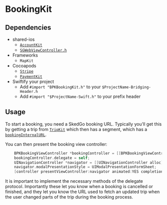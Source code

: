 # BookingKit

## Dependencies

- shared-ios
  - [`AccountKit`](https://github.com/skedgo/shared-ios/tree/master/Classes/AccountKit)
  - [`SGWebViewController.h`](https://github.com/skedgo/shared-ios/tree/master/Classes/WebView)
- Frameworks
  - `MapKit`
- Cocoapods
  - [`Stripe`](https://github.com/stripe/stripe-ios.git)
  - [`PaymentKit`](https://github.com/stripe/PaymentKit.git)
- Swiftify your project
  - Add `#import "BPKBookingKit.h"` to your `$ProjectName-Bridging-Header.h`
  - Add `#import "$ProjectName-Swift.h"` to your prefix header

## Usage

To start a booking, you need a SkedGo booking URL. Typically you'll get this by getting a trip from [`TripKit`](https://github.com/skedgo/tripkit-ios) which then has a segment, which has a [`bookingInternalURL`](https://github.com/skedgo/tripkit-ios/blob/master/Classes/model/TKSegment.h#L193).

You can then present the booking view controller:

```objective-c
	BPKBookingViewController *bookingController = [[BPKBookingViewController alloc] initWithBookingURL:internalURL];
	bookingController.delegate = self;
    UINavigationController *navigator = [[UINavigationController alloc] initWithRootViewController:bookingController];
    navigator.modalPresentationStyle = UIModalPresentationFormSheet;
    [controller presentViewController:navigator animated:YES completion:nil];
```

It is important to implement the necessary methods of the delegate protocol. Importantly these let you know when a booking is cancelled or finished, and they let you know the URL used to fetch an updated trip when the user changed parts of the trip during the booking process.

